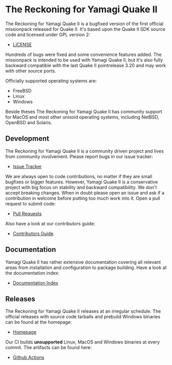 # The Reckoning for Yamagi Quake II

The Reckoning for Yamagi Quake II is a bugfixed version of the first
official missionpack released for Quake II. It's based upon the Quake
II SDK source code and licensed under GPL version 2:

* [LICENSE](https://github.com/yquake2/xatrix/blob/master/LICENSE)

Hundreds of bugs were fixed and some convenience features added. The
missionpack is intended to be used with Yamagi Quake II, but it's also
fully backward compatible with the last Quake II pointrelease 3.20 and
may work with other source ports.

Officially supported operating systems are:

* FreeBSD
* Linux
* Windows

Beside theses The Reckoning for Yamagi Quake II has community support
for MacOS and most other unixoid operating systems, including NetBSD,
OpenBSD and Solaris.


## Development

The Reckoning for Yamagi Quake II is a community driven project and
lives from community involvement. Please report bugs in our issue
tracker:

* [Issue Tracker](https://github.com/yquake2/xatrix/issues)

We are always open to code contributions, no matter if they are small
bugfixes or bigger features. However, Yamagi Quake II is a conservative
project with big focus on stability and backward compatibility. We don't
accept breaking changes. When in doubt please open an issue and ask if a
contribution in welcome before putting too much work into it. Open a
pull request to submit code:

* [Pull Requests](https://github.com/yquake2/xatrix/pulls)

Also have a look at our contributors guide:

* [Contributors Guide](https://github.com/yquake2/yquake2/blob/master/doc/080_contributing.md).


## Documentation

Yamagi Quake II has rather extensive documentation covering all relevant
areas from installation and configuration to package building. Have a
look at the documentation index:

* [Documentation Index](https://github.com/yquake2/yquake2/blob/master/doc/010_index.md)


## Releases

The Reckoning for Yamagi Quake II releases at an irregular schedule. The
official releases with source code tarballs and prebuild Windows
binaries can be found at the homepage:

* [Homepage](https://www.yamagi.org/quake2/)

Our CI builds **unsupported** Linux, MacOS and Windows binaries at every
commit. The artifacts can be found here:

* [Github Actions](https://github.com/yquake2/xatrix/actions)
